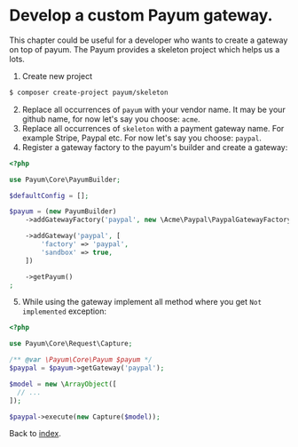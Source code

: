 # Develop a custom Payum gateway.

This chapter could be useful for a developer who wants to create a gateway on top of payum.
The Payum provides a skeleton project which helps us a lots.

1. Create new project

```bash
$ composer create-project payum/skeleton
```

2. Replace all occurrences of `payum` with your vendor name. It may be your github name, for now let's say you choose: `acme`.
3. Replace all occurrences of `skeleton` with a payment gateway name. For example Stripe, Paypal etc. For now let's say you choose: `paypal`.
4. Register a gateway factory to the payum's builder and create a gateway:

```php
<?php

use Payum\Core\PayumBuilder;

$defaultConfig = [];

$payum = (new PayumBuilder)
    ->addGatewayFactory('paypal', new \Acme\Paypal\PaypalGatewayFactory($defaultConfig))

    ->addGateway('paypal', [
        'factory' => 'paypal',
        'sandbox' => true,
    ])

    ->getPayum()
;
```

5. While using the gateway implement all method where you get `Not implemented` exception:

```php
<?php

use Payum\Core\Request\Capture;

/** @var \Payum\Core\Payum $payum */
$paypal = $payum->getGateway('paypal');

$model = new \ArrayObject([
  // ...
]);

$paypal->execute(new Capture($model));
```

Back to [index](index.md).